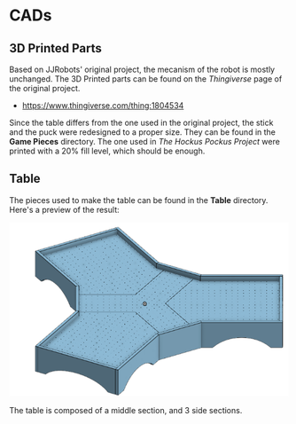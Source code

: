 # CADs
## 3D Printed Parts
Based on JJRobots' original project, the mecanism of the robot is mostly unchanged. The 3D Printed parts can be found on the *Thingiverse* page of the original project.

- https://www.thingiverse.com/thing:1804534

Since the table differs from the one used in the original project, the stick and the puck were redesigned to a proper size. They can be found in the **Game Pieces** directory. The one used in *The Hockus Pockus Project* were printed with a 20% fill level, which should be enough.

## Table
The pieces used to make the table can be found in the **Table** directory. Here's a preview of the result:

![alt table](resources/table.png)

The table is composed of a middle section, and 3 side sections. 